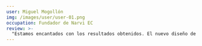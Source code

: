 ```yaml
---
user: Miguel Mogollón
img: /images/user/user-01.png
occupation: Fundador de Narvi EC
review: >-
  "Estamos encantados con los resultados obtenidos. El nuevo diseño de nuestra página web ha generado un mayor atractivo visual y ha mejorado notablemente nuestra imagen corporativa. Nuestros clientes ahora perciben a nuestra empresa como más profesional."
---
```


